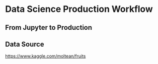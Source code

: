 # Data Science Production Workflow
## From Jupyter to Production

## Data Source

https://www.kaggle.com/moltean/fruits

